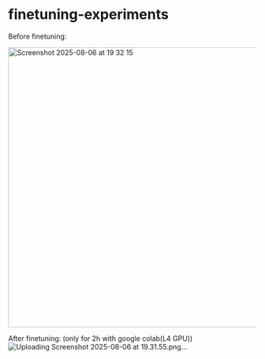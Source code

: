 # finetuning-experiments
Before finetuning: 

<img width="767" height="569" alt="Screenshot 2025-08-06 at 19 32 15" src="https://github.com/user-attachments/assets/1382531c-0bf3-49f7-abe7-a3d64b340041" />

After finetuning: (only for 2h with google colab(L4 GPU))
![Uploading Screenshot 2025-08-06 at 19.31.55.png…]()
